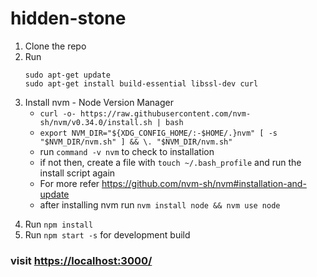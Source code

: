 # hidden-stone

1. Clone the repo
2. Run
    ```
    sudo apt-get update
    sudo apt-get install build-essential libssl-dev curl 
    ```
<!-- 3. Change postgres password
    ```
    sudo -i -u postgres
    psql
    ALTER USER "postgres" with PASSWORD '//ENTER YOUR PASSWORD HERE//';
    ``` -->

<!-- 3. Copy scripts/sample.setup.sh to scripts/setup.sh and change the password. -->
<!-- 4. Run `cd scripts && bash setup.sh` -->
3. Install nvm - Node Version Manager
    * `curl -o- https://raw.githubusercontent.com/nvm-sh/nvm/v0.34.0/install.sh | bash`
    * `export NVM_DIR="${XDG_CONFIG_HOME/:-$HOME/.}nvm" [ -s "$NVM_DIR/nvm.sh" ] && \. "$NVM_DIR/nvm.sh"`
    * run `command -v nvm` to check to installation
    * if not then, create a file with `touch ~/.bash_profile` and run the install script again
    * For more refer <https://github.com/nvm-sh/nvm#installation-and-update>
    * after installing nvm run `nvm install node && nvm use node`

<!-- 6. Follow <https://stackoverflow.com/questions/18664074/getting-error-peer-authentication-failed-for-user-postgres-when-trying-to-ge> for changing 'peer' to 'md5' for postgresql. This step is necessary for phppgadmin -->

4. Run  `npm install`
5. Run `npm start -s` for development build

### visit <https://localhost:3000/>
